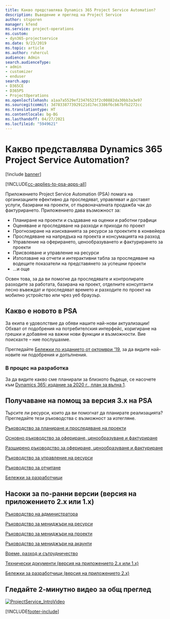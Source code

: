 ```yaml
---
title: Какво представлява Dynamics 365 Project Service Automation?
description: Въведение и преглед на Project Service
author: stsporen
manager: kfend
ms.service: project-operations
ms.custom:
- dyn365-projectservice
ms.date: 9/23/2019
ms.topic: article
ms.author: ruhercul
audience: Admin
search.audienceType:
- admin
- customizer
- enduser
search.app:
- D365CE
- D365PS
- ProjectOperations
ms.openlocfilehash: a1aa7a5529ef23476523f2c00882da30bb3a3e97
ms.sourcegitcommit: 3d78338773929121d17ec3386f6cb67bfb2272cc
ms.translationtype: HT
ms.contentlocale: bg-BG
ms.lasthandoff: 04/27/2021
ms.locfileid: "5949621"
---
```

# <a name="what-is-dynamics-365-project-service-automation"></a>Какво представлява Dynamics 365 Project Service Automation?

[!include [banner](../includes/psa-now-project-operations.md)]

[!INCLUDE[cc-applies-to-psa-apps-all](../includes/cc-applies-to-psa-apps-all.md)]

Приложението Project Service Automation (PSA) помага на организациите ефективно да проследяват, управляват и доставят услуги, базирани на проекти, от първоначалната продажба чак до фактурирането. Приложението дава възможност за:

- Планиране на проекти и създаване на оценки и работни графици
- Оценяване и проследяване на разходи и приходи по проект
- Прогнозиране на изискванията за ресурси за проектите в конвейера
- Проследяване на напредъка на проекта и консумацията на разход
- Управление на оферирането, ценообразуването и фактурирането за проекти
- Присвояване и управление на ресурси
- Използване на отчети и интерактивни табла за проследяване на водещите показатели на представянето за успешни проекти
- …и още

Освен това, за да ви помогне да проследявате и контролирате разходите за работата, базирана на проект, отделните консултанти лесно въвеждат и проследяват времето и разходите по проект на мобилно устройство или чрез уеб браузър.

## <a name="whats-new-in-psa"></a>Какво е новото в PSA
За екипа е удоволствие да обяви нашите най-нови актуализации! Обхват от подобрения на потребителския интерфейс, коригиране на грешки и добавяне на важни нови функции и възможности. Вие поискахте – ние послушахме.

Прегледайте [Бележки по изданието от октомври '19](/dynamics365-release-plan/2019wave2/index), за да видите най-новите ни подобрения и допълнения.

### <a name="in-development"></a>В процес на разработка
За да видите какво сме планирали за близкото бъдеще, се насочете към [Dynamics 365: издание за 2020 г., план за вълна 1](/dynamics365-release-plan/2020wave1/index).

## <a name="get-help-with-psa-version-3x"></a>Получаване на помощ за версия 3.x на PSA
Търсите ли ресурси, които да ви помогнат да планирате реализацията? Прегледайте тези ръководства с възможност за изтегляне.

 [Ръководство за планиране и проследяване на проекти](../psa/implementation-guides/project-planning-tracking.md)

 [Основно ръководство за офериране, ценообразуване и фактуриране](../psa/implementation-guides/begin-quoting-pricing-billing.md)

 [Разширено ръководство за офериране, ценообразуване и фактуриране](../psa/implementation-guides/adv-quoting-pricing-billing.md)

 [Ръководство за управление на ресурси](../psa/implementation-guides/resource-management-guide.md)

 [Ръководство за отчитане](../psa/implementation-guides/reporting-guide.md)

 [Бележки за разработчици](../psa/developer-guides/overview-dev-notes-v3.x.md)

## <a name="guidance-for-earlier-versions-app-version-2x-or-1x"></a>Насоки за по-ранни версии (версия на приложението 2.x или 1.x)
 [Ръководство на администратора](../psa/admin-guide.md)

 [Ръководство за мениджъри на ресурси](../psa/resource-manager-guide.md)

 [Ръководство за мениджъри на проекти](../psa/project-manager-guide.md)

 [Ръководство за мениджъри на акаунти](../psa/account-manager-guide.md)

 [Време, разход и сътрудничество](../psa/time-expense-collaboration-guide.md)

 [Технически документи (версия на приложението 2.x или 1.x)](../psa/white-papers.md)

 [Бележки за разработчици (версия на приложението 2.x)](../psa/developer-guides/add-custom-qoi-forms-v2.x.md)

 ## <a name="watch-a-2-minute-overview-video"></a>Гледайте 2-минутно видео за общ преглед
 <a name="heroArea"></a> [![ProjectService_IntroVideo](../psa/media/project-service-intro-video.png "ProjectService_IntroVideo")](https://go.microsoft.com/fwlink/p/?LinkId=799457)




[!INCLUDE[footer-include](../includes/footer-banner.md)]
